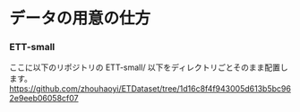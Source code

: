 # データの用意の仕方

### ETT-small

ここに以下のリポジトリの ETT-small/ 以下をディレクトリごとそのまま配置します。  
https://github.com/zhouhaoyi/ETDataset/tree/1d16c8f4f943005d613b5bc962e9eeb06058cf07



